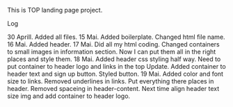 This is TOP landing page project.


Log 

30 Aprill. Added all files.
15 Mai. Added boilerplate. Changed html file name.
16 Mai. Added header.
17 Mai. Did all my html coding. Changed containers to small images in information section. Now I can put them all in the right places and style them.
18 Mai. Added header css styling half way. Need to put container to header logo and links in the top
Update. Added container to header text and sign up button. Styled button.
19 Mai. Added color and font size to links. Removed underlines in links.
Put everything there places in header. Removed spaceing in header-content. Next time align header text size img and add container to header logo.